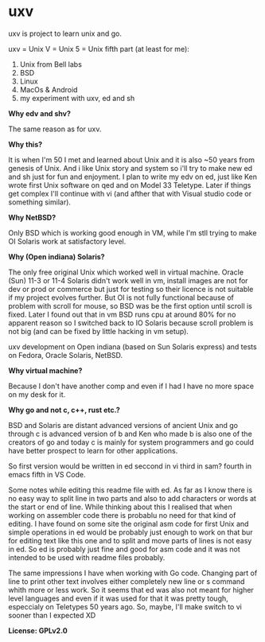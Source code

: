 # uxv

uxv is project to learn unix and go.

uxv = Unix V = Unix 5 = Unix fifth part (at least for me):

1. Unix from Bell labs
2. BSD
3. Linux
4. MacOs & Android
5. my experiment with uxv, ed and sh

**Why edv and shv?**

The same reason as for uxv.

**Why this?**

It is when I'm 50 I met and learned about Unix and it is also ~50 years from genesis of Unix.
And i like Unix story and system so i'll try to make new ed and sh just for fun and enjoyment.
I plan to write my edv on ed, just like Ken wrote first Unix software on qed and on Model 33 Teletype.
Later if things get complex I'll continue with vi (and afther that with Visual studio code or something similar).

**Why NetBSD?**

Only BSD which is working good enough in VM, while I'm stll trying to make OI Solaris work at satisfactory level.

**Why (Open indiana) Solaris?**

The only free original Unix which worked well in virtual machine.
Oracle (Sun) 11-3 or 11-4 Solaris didn't work well in vm, install images are not for dev or prod or commerce
but just for testing so their licence is not suitable if my project evolves further.
But OI is not fully functional because of problem with scroll for mouse, so BSD was be the first option until scroll is fixed.
Later I found out that in vm BSD runs cpu at around 80% for no apparent reason so I switched back to IO Solaris because
scroll problem is not big (and can be fixed by little hacking in vm setup).

uxv development on Open indiana (based on Sun Solaris express) and tests on Fedora, Oracle Solaris, NetBSD.

**Why virtual machine?**

Because I don't have another comp and even if I had I have no more space on my desk for it.

**Why go and not c, c++, rust etc.?**

BSD and Solaris are distant advanced versions of ancient Unix and
go through c is advanced version of b and
Ken who made b is also one of the creators of go and
today c is mainly for system programmers and go could have better prospect to learn
for other applications.

So first version would be written in ed
seccond in vi
third in sam?
fourth in emacs
fifth in VS Code.

Some notes while editing this readme file with ed. As far as I know there is no easy way to split line in two parts
and also to add characters or words at the start or end of line. While thinking about this I realised that when
working on assembler code there is probablu no need for that kind of editing. I have found on some site the original
asm code for first Unix and simple operations in ed would be probably just enough to work on that bur for editing
text like this one and to split and move parts of lines is not easy in ed. So ed is probably just fine and good for
asm code and it was not intended to be used with readme files probably.

The same impressions I have when working with Go code. Changing part of line to print other text involves either completely
new line or s command whith more or less work. So it seems that ed was also not meant for higher level languages and even
if it was used for that it was pretty tough, especcialy on Teletypes 50 years ago. So, maybe, I'll make switch to vi sooner
than I expected XD

**License: GPLv2.0**
